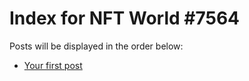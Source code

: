 # Index for NFT World #7564
Posts will be displayed in the order below:

- [Your first post](./001-first.md)

